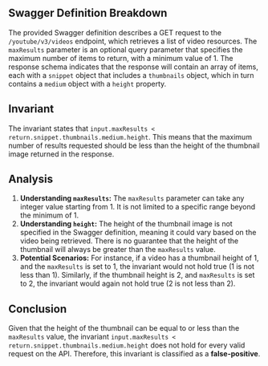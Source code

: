 ## Swagger Definition Breakdown
The provided Swagger definition describes a GET request to the `/youtube/v3/videos` endpoint, which retrieves a list of video resources. The `maxResults` parameter is an optional query parameter that specifies the maximum number of items to return, with a minimum value of 1. The response schema indicates that the response will contain an array of items, each with a `snippet` object that includes a `thumbnails` object, which in turn contains a `medium` object with a `height` property.

## Invariant
The invariant states that `input.maxResults < return.snippet.thumbnails.medium.height`. This means that the maximum number of results requested should be less than the height of the thumbnail image returned in the response.

## Analysis
1. **Understanding `maxResults`:** The `maxResults` parameter can take any integer value starting from 1. It is not limited to a specific range beyond the minimum of 1.
2. **Understanding `height`:** The height of the thumbnail image is not specified in the Swagger definition, meaning it could vary based on the video being retrieved. There is no guarantee that the height of the thumbnail will always be greater than the `maxResults` value.
3. **Potential Scenarios:** For instance, if a video has a thumbnail height of 1, and the `maxResults` is set to 1, the invariant would not hold true (1 is not less than 1). Similarly, if the thumbnail height is 2, and `maxResults` is set to 2, the invariant would again not hold true (2 is not less than 2).

## Conclusion
Given that the height of the thumbnail can be equal to or less than the `maxResults` value, the invariant `input.maxResults < return.snippet.thumbnails.medium.height` does not hold for every valid request on the API. Therefore, this invariant is classified as a **false-positive**.
